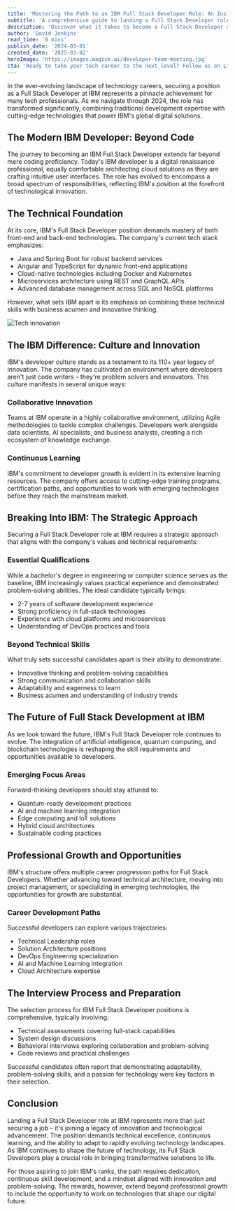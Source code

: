 ```yaml
---
title: 'Mastering the Path to an IBM Full Stack Developer Role: An Inside Look at the Tech Giant''s Most Sought-After Position'
subtitle: 'A comprehensive guide to landing a Full Stack Developer role at IBM in 2024'
description: 'Discover what it takes to become a Full Stack Developer at IBM in 2024. From essential technical skills to culture fit, this comprehensive guide covers the path to securing one of tech''s most coveted positions. Learn about IBM''s unique developer culture, required qualifications, and future growth opportunities in this transformative role.'
author: 'David Jenkins'
read_time: '8 mins'
publish_date: '2024-03-01'
created_date: '2025-03-02'
heroImage: 'https://images.magick.ai/developer-team-meeting.jpg'
cta: 'Ready to take your tech career to the next level? Follow us on LinkedIn for more insider insights into career opportunities at leading tech companies like IBM. Join our community of tech professionals and stay ahead of industry trends!'
---
```


In the ever-evolving landscape of technology careers, securing a position as a Full Stack Developer at IBM represents a pinnacle achievement for many tech professionals. As we navigate through 2024, the role has transformed significantly, combining traditional development expertise with cutting-edge technologies that power IBM's global digital solutions.

## The Modern IBM Developer: Beyond Code

The journey to becoming an IBM Full Stack Developer extends far beyond mere coding proficiency. Today's IBM developer is a digital renaissance professional, equally comfortable architecting cloud solutions as they are crafting intuitive user interfaces. The role has evolved to encompass a broad spectrum of responsibilities, reflecting IBM's position at the forefront of technological innovation.

## The Technical Foundation

At its core, IBM's Full Stack Developer position demands mastery of both front-end and back-end technologies. The company's current tech stack emphasizes:

- Java and Spring Boot for robust backend services
- Angular and TypeScript for dynamic front-end applications
- Cloud-native technologies including Docker and Kubernetes
- Microservices architecture using REST and GraphQL APIs
- Advanced database management across SQL and NoSQL platforms

However, what sets IBM apart is its emphasis on combining these technical skills with business acumen and innovative thinking.

![Tech innovation](https://images.magick.ai/developer-team-meeting.jpg)

## The IBM Difference: Culture and Innovation

IBM's developer culture stands as a testament to its 110+ year legacy of innovation. The company has cultivated an environment where developers aren't just code writers – they're problem solvers and innovators. This culture manifests in several unique ways:

### Collaborative Innovation

Teams at IBM operate in a highly collaborative environment, utilizing Agile methodologies to tackle complex challenges. Developers work alongside data scientists, AI specialists, and business analysts, creating a rich ecosystem of knowledge exchange.

### Continuous Learning

IBM's commitment to developer growth is evident in its extensive learning resources. The company offers access to cutting-edge training programs, certification paths, and opportunities to work with emerging technologies before they reach the mainstream market.

## Breaking Into IBM: The Strategic Approach

Securing a Full Stack Developer role at IBM requires a strategic approach that aligns with the company's values and technical requirements:

### Essential Qualifications

While a bachelor's degree in engineering or computer science serves as the baseline, IBM increasingly values practical experience and demonstrated problem-solving abilities. The ideal candidate typically brings:

- 2-7 years of software development experience
- Strong proficiency in full-stack technologies
- Experience with cloud platforms and microservices
- Understanding of DevOps practices and tools

### Beyond Technical Skills

What truly sets successful candidates apart is their ability to demonstrate:

- Innovative thinking and problem-solving capabilities
- Strong communication and collaboration skills
- Adaptability and eagerness to learn
- Business acumen and understanding of industry trends

## The Future of Full Stack Development at IBM

As we look toward the future, IBM's Full Stack Developer role continues to evolve. The integration of artificial intelligence, quantum computing, and blockchain technologies is reshaping the skill requirements and opportunities available to developers.

### Emerging Focus Areas

Forward-thinking developers should stay attuned to:

- Quantum-ready development practices
- AI and machine learning integration
- Edge computing and IoT solutions
- Hybrid cloud architectures
- Sustainable coding practices

## Professional Growth and Opportunities

IBM's structure offers multiple career progression paths for Full Stack Developers. Whether advancing toward technical architecture, moving into project management, or specializing in emerging technologies, the opportunities for growth are substantial.

### Career Development Paths

Successful developers can explore various trajectories:

- Technical Leadership roles
- Solution Architecture positions
- DevOps Engineering specialization
- AI and Machine Learning integration
- Cloud Architecture expertise

## The Interview Process and Preparation

The selection process for IBM Full Stack Developer positions is comprehensive, typically involving:

- Technical assessments covering full-stack capabilities
- System design discussions
- Behavioral interviews exploring collaboration and problem-solving
- Code reviews and practical challenges

Successful candidates often report that demonstrating adaptability, problem-solving skills, and a passion for technology were key factors in their selection.

## Conclusion

Landing a Full Stack Developer role at IBM represents more than just securing a job – it's joining a legacy of innovation and technological advancement. The position demands technical excellence, continuous learning, and the ability to adapt to rapidly evolving technology landscapes. As IBM continues to shape the future of technology, its Full Stack Developers play a crucial role in bringing transformative solutions to life.

For those aspiring to join IBM's ranks, the path requires dedication, continuous skill development, and a mindset aligned with innovation and problem-solving. The rewards, however, extend beyond professional growth to include the opportunity to work on technologies that shape our digital future.
